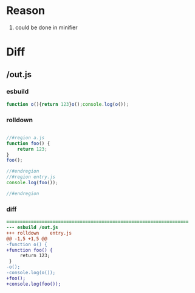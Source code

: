 # Reason
1. could be done in minifier
# Diff
## /out.js
### esbuild
```js
function o(){return 123}o();console.log(o());
```
### rolldown
```js

//#region a.js
function foo() {
	return 123;
}
foo();

//#endregion
//#region entry.js
console.log(foo());

//#endregion
```
### diff
```diff
===================================================================
--- esbuild	/out.js
+++ rolldown	entry.js
@@ -1,5 +1,5 @@
-function o() {
+function foo() {
     return 123;
 }
-o();
-console.log(o());
+foo();
+console.log(foo());

```